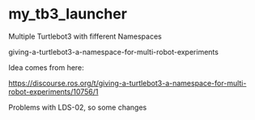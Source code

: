 # my_tb3_launcher
Multiple Turtlebot3 with fifferent Namespaces

giving-a-turtlebot3-a-namespace-for-multi-robot-experiments

Idea comes from here:

https://discourse.ros.org/t/giving-a-turtlebot3-a-namespace-for-multi-robot-experiments/10756/1

Problems with LDS-02, so some changes
